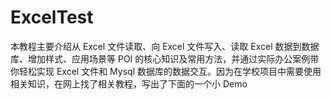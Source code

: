 # ExcelTest
本教程主要介绍从 Excel 文件读取、向 Excel 文件写入、读取 Excel 数据到数据库、增加样式、应用场景等 POI 的核心知识及常用方法，并通过实际办公案例带你轻松实现 Excel 文件和 Mysql 数据库的数据交互。因为在学校项目中需要使用相关知识，在网上找了相关教程，写出了下面的一个小 Demo

